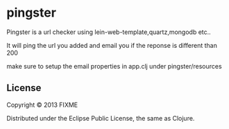 # pingster

Pingster is a url checker using lein-web-template,quartz,mongodb etc.. 

It will ping the url you added and email you if the reponse is different than 200

make sure to setup the email properties in app.clj under pingster/resources



## License

Copyright © 2013 FIXME

Distributed under the Eclipse Public License, the same as Clojure.
